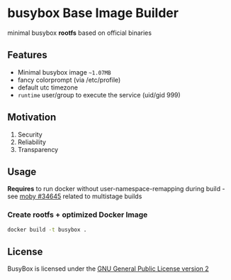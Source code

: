 busybox Base Image Builder
==============================

minimal busybox **rootfs** based on official binaries

## Features ##

* Minimal busybox image `~1.07MB`
* fancy colorprompt (via /etc/profile)
* default utc timezone
* `runtime` user/group to execute the service (uid/gid 999)

## Motivation ##

1. Security
2. Reliability
3. Transparency

## Usage ##

**Requires** to run docker without user-namespace-remapping during build - see [moby #34645](https://github.com/moby/moby/issues/34645) related to multistage builds

### Create rootfs + optimized Docker Image ##

```bash
docker build -t busybox .
```

## License ##

BusyBox is licensed under the [GNU General Public License version 2](http://www.gnu.org/licenses/old-licenses/gpl-2.0.html)